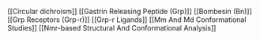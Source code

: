 [[Circular dichroism]]
[[Gastrin Releasing Peptide (Grp)]]
[[Bombesin (Bn)]]
[[Grp Receptors (Grp-r)]]
[[Grp-r Ligands]]
[[Mm And Md Conformational Studies]]
[[Nmr-based Structural And Conformational Analysis]]
